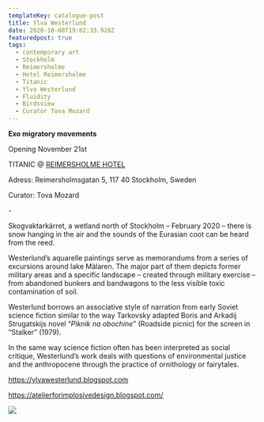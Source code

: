 ```yaml
---
templateKey: catalogue-post
title: Ylva Westerlund
date: 2020-10-08T19:02:33.928Z
featuredpost: true
tags:
  - contemporary art
  - Stockholm
  - Reimersholme
  - Hotel Reimersholme
  - Titanic
  - Ylva Westerlund
  - Fluidity
  - Birdsview
  - Curator Tova Mozard
---
```

**Exo migratory movements**

Opening November 21st

TITANIC @ [REIMERSHOLME HOTEL](https://reimersholmehotel.se/)

Adress: [](https://www.google.com/search?q=reimersholme+hotel+adress&stick=H4sIAAAAAAAAAOPgE-LWT9c3LMlLz6uwzNWSzU620s_JT04syczPgzOsElNSilKLixexShalZuamFhVn5Ofkpipk5Jek5igkguUA12CFOUoAAAA&ludocid=2770460952141504904&sa=X&ved=2ahUKEwjfwr7diPbrAhWHw4sKHf4yB-8Q6BMwEnoECB4QAg)Reimersholmsgatan 5, 117 40 Stockholm, Sweden

Curator: Tova Mozard

\-

Skogvaktarkärret, a wetland north of Stockholm – February 2020 – there is snow hanging in the air and the sounds of the Eurasian coot can be heard from the reed.

Westerlund’s aquarelle paintings serve as memorandums from a series of excursions around lake Mälaren. The major part of them depicts former military areas and a specific landscape – created through military exercise –from abandoned bunkers and bandwagons to the less visible toxic contamination of soil.

Westerlund borrows an associative style of narration from early Soviet science fiction similar to the way Tarkovsky adapted Boris and Arkadij Strugatskijs novel “*Piknik na obochine*” (Roadside picnic) for the screen in “Stalker” (1979).

In the same way science fiction often has been interpreted as social critique, Westerlund’s work deals with questions of environmental justice and the anthropocene through the practice of ornithology or fairytales.



<https://ylvawesterlund.blogspot.com>

<https://atelierforimplosivedesign.blogspot.com/>

![](/img/img_20200908_100518.jpg)